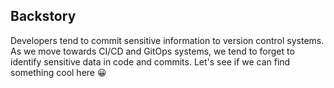 ## Backstory
Developers tend to commit sensitive information to version control systems. As we move towards CI/CD and GitOps systems, we tend to forget to identify sensitive data in code and commits. Let's see if we can find something cool here 😀
